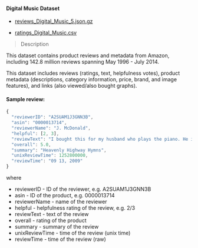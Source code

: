 #### Digital Music Dataset

+ [reviews_Digital_Music_5.json.gz](snap.stanford.edu/data/amazon/productGraph/categoryFiles/reviews_Digital_Music_5.json.gz)

+ [ratings_Digital_Music.csv](snap.stanford.edu/data/amazon/productGraph/categoryFiles/ratings_Digital_Music.csv)

> Description

This dataset contains product reviews and metadata from Amazon, including 142.8 million reviews spanning May 1996 - July 2014.

This dataset includes reviews (ratings, text, helpfulness votes), product metadata (descriptions, category information, price, brand, and image features), and links (also viewed/also bought graphs).

#### Sample review:
```javascript
{ 
  "reviewerID": "A2SUAM1J3GNN3B",
  "asin": "0000013714",
  "reviewerName": "J. McDonald",
  "helpful": [2, 3],
  "reviewText": "I bought this for my husband who plays the piano. He is having a wonderful time playing these old hymns. The music is at times hard to read because we think the book was published for singing from more than playing from. Great purchase though!",
  "overall": 5.0,
  "summary": "Heavenly Highway Hymns",
  "unixReviewTime": 1252800000,
  "reviewTime": "09 13, 2009"
}

```
where

   + reviewerID - ID of the reviewer, e.g. A2SUAM1J3GNN3B
   + asin - ID of the product, e.g. 0000013714
   + reviewerName - name of the reviewer
   + helpful - helpfulness rating of the review, e.g. 2/3
   + reviewText - text of the review
   + overall - rating of the product
   + summary - summary of the review
   + unixReviewTime - time of the review (unix time)
   + reviewTime - time of the review (raw)
